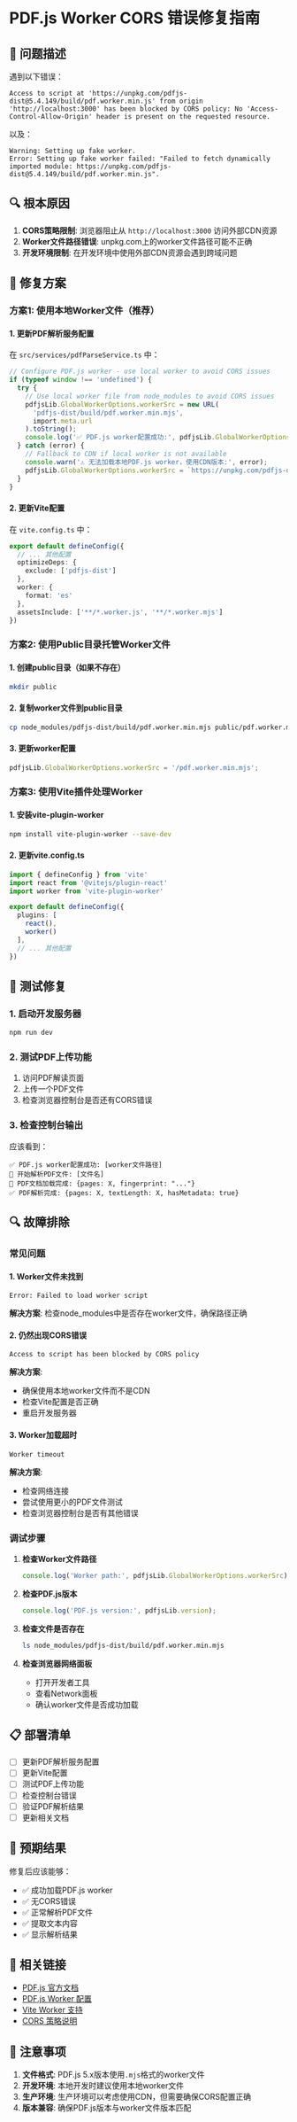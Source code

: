 # PDF.js Worker CORS 错误修复指南

## 🚨 问题描述

遇到以下错误：
```
Access to script at 'https://unpkg.com/pdfjs-dist@5.4.149/build/pdf.worker.min.js' from origin 'http://localhost:3000' has been blocked by CORS policy: No 'Access-Control-Allow-Origin' header is present on the requested resource.
```

以及：
```
Warning: Setting up fake worker.
Error: Setting up fake worker failed: "Failed to fetch dynamically imported module: https://unpkg.com/pdfjs-dist@5.4.149/build/pdf.worker.min.js".
```

## 🔍 根本原因

1. **CORS策略限制**: 浏览器阻止从 `http://localhost:3000` 访问外部CDN资源
2. **Worker文件路径错误**: unpkg.com上的worker文件路径可能不正确
3. **开发环境限制**: 在开发环境中使用外部CDN资源会遇到跨域问题

## 🔧 修复方案

### 方案1: 使用本地Worker文件（推荐）

#### 1. 更新PDF解析服务配置

在 `src/services/pdfParseService.ts` 中：

```typescript
// Configure PDF.js worker - use local worker to avoid CORS issues
if (typeof window !== 'undefined') {
  try {
    // Use local worker file from node_modules to avoid CORS issues
    pdfjsLib.GlobalWorkerOptions.workerSrc = new URL(
      'pdfjs-dist/build/pdf.worker.min.mjs',
      import.meta.url
    ).toString();
    console.log('✅ PDF.js worker配置成功:', pdfjsLib.GlobalWorkerOptions.workerSrc);
  } catch (error) {
    // Fallback to CDN if local worker is not available
    console.warn('⚠️ 无法加载本地PDF.js worker，使用CDN版本:', error);
    pdfjsLib.GlobalWorkerOptions.workerSrc = `https://unpkg.com/pdfjs-dist@${pdfjsLib.version}/build/pdf.worker.min.js`;
  }
}
```

#### 2. 更新Vite配置

在 `vite.config.ts` 中：

```typescript
export default defineConfig({
  // ... 其他配置
  optimizeDeps: {
    exclude: ['pdfjs-dist']
  },
  worker: {
    format: 'es'
  },
  assetsInclude: ['**/*.worker.js', '**/*.worker.mjs']
})
```

### 方案2: 使用Public目录托管Worker文件

#### 1. 创建public目录（如果不存在）
```bash
mkdir public
```

#### 2. 复制worker文件到public目录
```bash
cp node_modules/pdfjs-dist/build/pdf.worker.min.mjs public/pdf.worker.min.mjs
```

#### 3. 更新worker配置
```typescript
pdfjsLib.GlobalWorkerOptions.workerSrc = '/pdf.worker.min.mjs';
```

### 方案3: 使用Vite插件处理Worker

#### 1. 安装vite-plugin-worker
```bash
npm install vite-plugin-worker --save-dev
```

#### 2. 更新vite.config.ts
```typescript
import { defineConfig } from 'vite'
import react from '@vitejs/plugin-react'
import worker from 'vite-plugin-worker'

export default defineConfig({
  plugins: [
    react(),
    worker()
  ],
  // ... 其他配置
})
```

## 🧪 测试修复

### 1. 启动开发服务器
```bash
npm run dev
```

### 2. 测试PDF上传功能
1. 访问PDF解读页面
2. 上传一个PDF文件
3. 检查浏览器控制台是否还有CORS错误

### 3. 检查控制台输出
应该看到：
```
✅ PDF.js worker配置成功: [worker文件路径]
🔄 开始解析PDF文件: [文件名]
📄 PDF文档加载完成: {pages: X, fingerprint: "..."}
✅ PDF解析完成: {pages: X, textLength: X, hasMetadata: true}
```

## 🔍 故障排除

### 常见问题

#### 1. Worker文件未找到
```
Error: Failed to load worker script
```
**解决方案**: 检查node_modules中是否存在worker文件，确保路径正确

#### 2. 仍然出现CORS错误
```
Access to script has been blocked by CORS policy
```
**解决方案**: 
- 确保使用本地worker文件而不是CDN
- 检查Vite配置是否正确
- 重启开发服务器

#### 3. Worker加载超时
```
Worker timeout
```
**解决方案**: 
- 检查网络连接
- 尝试使用更小的PDF文件测试
- 检查浏览器控制台是否有其他错误

### 调试步骤

1. **检查Worker文件路径**
   ```typescript
   console.log('Worker path:', pdfjsLib.GlobalWorkerOptions.workerSrc);
   ```

2. **检查PDF.js版本**
   ```typescript
   console.log('PDF.js version:', pdfjsLib.version);
   ```

3. **检查文件是否存在**
   ```bash
   ls node_modules/pdfjs-dist/build/pdf.worker.min.mjs
   ```

4. **检查浏览器网络面板**
   - 打开开发者工具
   - 查看Network面板
   - 确认worker文件是否成功加载

## 📋 部署清单

- [ ] 更新PDF解析服务配置
- [ ] 更新Vite配置
- [ ] 测试PDF上传功能
- [ ] 检查控制台错误
- [ ] 验证PDF解析结果
- [ ] 更新相关文档

## 🎯 预期结果

修复后应该能够：
- ✅ 成功加载PDF.js worker
- ✅ 无CORS错误
- ✅ 正常解析PDF文件
- ✅ 提取文本内容
- ✅ 显示解析结果

## 🔗 相关链接

- [PDF.js 官方文档](https://mozilla.github.io/pdf.js/)
- [PDF.js Worker 配置](https://mozilla.github.io/pdf.js/getting_started/#download)
- [Vite Worker 支持](https://vitejs.dev/guide/features.html#web-workers)
- [CORS 策略说明](https://developer.mozilla.org/en-US/docs/Web/HTTP/CORS)

## 📝 注意事项

1. **文件格式**: PDF.js 5.x版本使用`.mjs`格式的worker文件
2. **开发环境**: 本地开发时建议使用本地worker文件
3. **生产环境**: 生产环境可以考虑使用CDN，但需要确保CORS配置正确
4. **版本兼容**: 确保PDF.js版本与worker文件版本匹配
